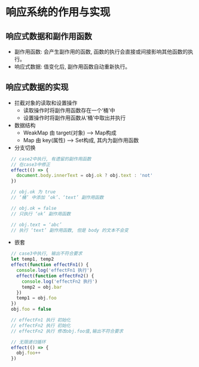 # 响应系统的作用与实现

## 响应式数据和副作用函数
* 副作用函数: 会产生副作用的函数, 函数的执行会直接或间接影响其他函数的执行。
* 响应式数据: 值变化后, 副作用函数自动重新执行。

## 响应式数据的实现
* 拦截对象的读取和设置操作
  * 读取操作时将副作用函数存在一个‘桶’中
  * 设置操作时将副作用函数从‘桶’中取出并执行
* 数据结构
  * WeakMap 由 target(对象) --> Map构成
  * Map     由 key(属性) --> Set构成, 其内为副作用函数
* 分支切换
```js
  // case2中执行, 有遗留的副作用函数
  // 在case3中修正
  effect(() => {
    document.body.innerText = obj.ok ? obj.text : 'not'
  })

  // obj.ok 为 true
  // ‘桶’ 中添加 ‘ok’、‘text’ 副作用函数

  // obj.ok = false
  // 只执行 ‘ok’ 副作用函数

  // obj.text = ‘abc’
  // 执行 ‘text’ 副作用函数, 但是 body 的文本不会变
```
* 嵌套
```js
  // case3中执行, 输出不符合要求
  let temp1, temp2
  effect(function effectFn1() {
    console.log('effectFn1 执行')
    effect(function effectFn2() {
      console.log('effectFn2 执行')
      temp2 = obj.bar
    })
    temp1 = obj.foo
  })
  obj.foo = false

  // effectFn1 执行 初始化
  // effectFn2 执行 初始化
  // effectFn2 执行 修改obj.foo值,输出不符合要求

  // 无限递归循环
  effect(() => {
    obj.foo++
  })
```